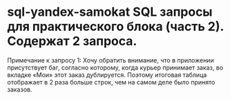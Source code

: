# sql-yandex-samokat SQL запросы для практического блока (часть 2). Содержат 2 запроса.
Примечание к запросу 1: Хочу обратить внимание, что в приложении присутствует баг, согласно которому, когда курьер принимает заказ, во вкладке «Мои» этот заказ дублируется. Поэтому итоговая таблица отображает в 2 раза больше строк, чем на самом деле было принято заказов.
